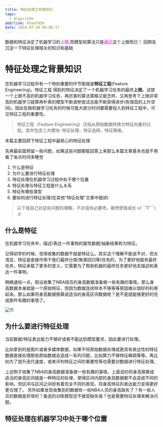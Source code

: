 ```yaml
---
title: 特征处理之背景知识
tags:
  - Algorithm
abbrlink: 45aaf959
date: 2018-07-20 09:06:17
---
```


数据和特征决定了机器学习的<font color="#dd00dd">上限</font>,而模型和算法只是<font color="#dd00dd">逼近</font>这个上限而已！
回顾及沉淀一下特征处理相关的知识和基础

<!-- more -->

# 特征处理之背景知识


在机器学习过程中有一个特别重要的环节那就是**特征工程**(Feature Engineering)。特征工程 得到的特征决定了一个机器学习任务的最终**上限**。试想一个上限不高的机器学习任务，再厉害的算法策略又能怎样，又再思考下上限非常高的机器学习就算再朴素的模型不断调参尝试总能不断获得进步(有很高的上升空间)。因此在做机器学习任务的时候可能大部分时间要需要投入到特征工程中，可见特征工程的重要性。

> 特征工程（Feature Engineering）泛指从原始数据转换为特征向量的过程。其中包含三大模块: 特征处理，特征选择，特征降维。

本篇主要回顾下特征工程中最核心的特征处理

先再最前面预留一些问题，如果这些问题都能回答上来那么本篇文章基本也就不用看了省点时间多睡觉
1. 什么是特征
2. 为什么要进行特征处理
3. 特征处理在机器学习过程中处于哪个位置
4. 特征处理与特征工程是什么关系
5. 特征有哪些类型
6. 要如何进行特征处理(在其他"特征处理"文章中细讲)

> 以下我自己对这些问题的理解，不对请务必要喷，被喷使我成长 o(￣▽￣)ｄ

## 什么是特征
在机器学习任务中，描述/表达一件事物的属性数据/抽象结果称为特征。

记得初学的时候，觉得收集的数据不就是特征么。其实这个理解不能说不对，但太浅显，特征是直接作用于我们最终分类(聚类回归等)任务的，为了更好地服务最终任务，特征承载了更多的意义，它需要为了帮助机器的最终任务更好地去描述和表达一件事物。

稍微通俗一点，假设收集了NBA球员的身高数据准备做一些有趣的事情，那么身高数据本身就是一个原始特征，但因为数据连续样本不够等等原因难以很好的利用起来。那么如果将身高数据换算成适当的身高区间数据呢？是不是就能够更好的完成那件有趣的事情了。

![11](./123/contour_line.png)


## 为什么要进行特征处理
当前数据/特征表达能力不够好或者不能达到模型要求，因此要进行处理。

比如拿到的是图片或者多媒体数据，如果不将原始数据处理成更具有表达性的特征数据直接处理那些原始数据会造成一系列问题，比如算力不够特征稀疏等等。再比如为了提升迭代速度，或者评判特征之间的重要性等也需要对数据进行特征处理。

上述例子收集了NBA的身高数据准备做一些有趣的事情。上面说的将身高换算成适当的身高区间就是一种特征的处理，使得区间内部的身高数据都不会造成不同的影响，但区间与区间之间却有着完全不同的表现，将身高特征的表达能力变得更好更合理了。
另外如果发现收集到的数据有一些NBA人员的身高缺失了？有一些人员的数据是异常的？备选的训练模型还不接受缺失值？也是需要特征处理来解决问题。



## 特征处理在机器学习中处于哪个位置
